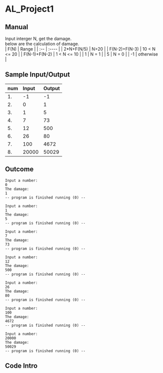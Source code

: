 # AL_Project1
## Manual
Input interger N, get the damage.
<br />
below are the calculation of damage.
<br />
| F(N) | Range |
| :--  | :---- |
|  2*N+F(N/5) |   N>20  |
|  F(N-2)+F(N-3) |   10 < N <= 20  |
|  F(N-1)+F(N-2) |   1 < N <= 10  |
|  1 |   N = 1  |
|  5 |   N = 0  |
|  -1 |   otherwise  |

## Sample Input/Output

| num | Input | Output |
| :-- | :---- | :----- |
|  1. |   -1  |     -1 |
|  2. |    0  |      1 |
|  3. |    1  |      5 |
|  4. |    7  |     73 |
|  5. |   12  |    500 |
|  6. |   26  |     80 |
|  7. |  100  |   4672 |
|  8. | 20000 |  50029 |

## Outcome
```
Input a number:
0
The damage:
1
-- program is finished running (0) --

Input a number:
1
The damage:
5
-- program is finished running (0) --

Input a number:
7
The damage:
73
-- program is finished running (0) --

Input a number:
12
The damage:
500
-- program is finished running (0) --

Input a number:
26
The damage:
80
-- program is finished running (0) --

Input a number:
100
The damage:
4672
-- program is finished running (0) --

Input a number:
20000
The damage:
50029
-- program is finished running (0) --
```


## Code Intro
```

```
